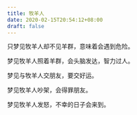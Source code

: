 ```yaml
---
title: 牧羊人
date: 2020-02-15T20:54:12+08:00
draft: false
---
```


只梦见牧羊人却不见羊群，意味着会遇到危险。



梦见牧羊人照着羊群，会头脑发达，智力过人。



梦见与牧羊人交朋友，要交好运。



梦见牧羊人吵架，会得罪朋友。



梦见牧羊人发怒，不幸的日子会来到。

